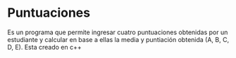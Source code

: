 # Puntuaciones
Es un programa que permite ingresar cuatro puntuaciones obtenidas por un estudiante y calcular en base a ellas la media y puntiación obtenida (A, B, C, D, E). Esta creado en c++

